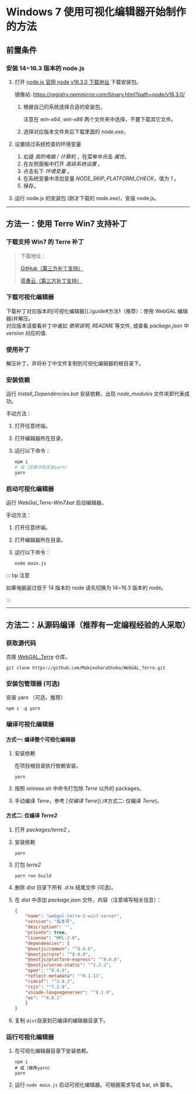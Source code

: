 # Windows 7 使用可视化编辑器开始制作的方法

## 前置条件

### 安装 14~16.3 版本的 node.js

1. 打开 [node.js 官网 node v16.3.0 下载地址](https://nodejs.org/dist/v16.3.0/) 下载安装包。

    镜像站: <https://registry.npmmirror.com/binary.html?path=node/v16.3.0/>

    1. 根据自己的系统选择合适的安装包，

        注意在 *win-x64*, *win-x86* 两个文件夹中选择，不要下载其它文件。

    2. 选择对应版本文件夹后下载里面的 *node.exe*。

2. 设置绕过系统检查的环境变量

    1. 右键 *我的电脑 / 计算机* ，在菜单中点击 *属性*。
    2. 在左侧面板中打开 *高级系统设置* 。
    3. 点击右下 *环境变量* 。
    4. 在系统变量中添加变量 *NODE_SKIP_PLATFORM_CHECK*，值为 *1* 。
    5. 保存。

3. 运行 node.js 的安装包 (刚才下载的 *node.exe*)，安装 node.js。

---

## 方法一：使用 Terre Win7 支持补丁

### 下载支持 Win7 的 Terre 补丁

> 下载地址：
>
> [GitHub（第三方补丁支持）](https://github.com/hshqwq/WebGAL_Terre/releases)
>
> [蓝奏云（第三方补丁支持）](https://wwh.lanzoue.com/i2xqa0uy2fuh)

### 下载可视化编辑器

下载补丁对应版本的[可视化编辑器](./guide#方法1（推荐）：使用 WebGAL 编辑器)并解压。  
对应版本请查看补丁中诸如 *使用说明, README* 等文件, 或查看 *package.json* 中 *version* 对应的值.

### 使用补丁

解压补丁，并将补丁中文件复制到可视化编辑器的根目录下。

### 安装依赖

运行 *Install_Dependencies.bat* 安装依赖，出现 *node_modules* 文件夹即代表成功。

手动方法：

1. 打开任意终端。

2. 打开编辑器所在目录。

3. 运行以下命令：

    ```bash
    npm i 
    # 或（如果你有安装yarn）
    yarn
    ```

### 启动可视化编辑器

运行 *WebGal_Terre-Win7.bat* 启动编辑器。

手动方法：

1. 打开任意终端。

2. 打开编辑器所在目录。

3. 运行以下命令：

    ```bash
    node main.js
    ```

::: tip 注意

如果电脑装过低于 14 版本的 node 请先切换为 14~16.3 版本的 node。

:::

---

## 方法二：从源码编译（推荐有一定编程经验的人采取）

### 获取源代码

克隆 [WebGAL_Terre](https://github.com/MakinoharaShoko/WebGAL_Terre) 仓库。

```shell
git clone https://github.com/MakinoharaShoko/WebGAL_Terre.git
```

### 安装包管理器 (可选)

安装 yarn （可选，推荐）  

``` shell
npm i -g yarn
```

### 编译可视化编辑器

#### 方式一: 编译整个可视化编辑器

1. 安装依赖

    在项目根目录执行依赖安装。

    ```shell
    yarn
    ```

2. 按照 *release.sh* 中命令打包除 *Terre* 以外的 packages。

3. 手动编译 *Terre*，参考 [*仅编译 Terre*](./#方式二: 仅编译 *Terre*)。

#### 方式二: 仅编译 *Terre2*

1. 打开 *packages/terre2* 。

2. 安装依赖

    ``` shell
    yarn
    ```

3. 打包 *terre2*

    ``` shell
    yarn run build
    ```

4. 删除 *dist* 目录下所有 *.d.ts* 结尾文件 (可选)。

5. 在 *dist* 中添加 *package.json* 文件，内容（注意填写相关信息）：

    ```json
    {
        "name": "webgal-terre-2-win7-server",
        "version": "版本号",
        "description": "",
        "private": true,
        "license": "MPL-2.0",
        "dependencies": {
        "@nestjs/common": "^8.0.0",
        "@nestjs/core": "^8.0.0",
        "@nestjs/platform-express": "^8.0.0",
        "@nestjs/serve-static": "^2.2.2",
        "open": "^8.4.0",
        "reflect-metadata": "^0.1.13",
        "rimraf": "^3.0.2",
        "rxjs": "^7.2.0",
        "vscode-languageserver": "^8.1.0",
        "ws": "^8.8.1"
        }
    }
    ```

6. 复制 `dist`目录到已编译的编辑器目录下。

### 运行可视化编辑器

1. 在可视化编辑器目录下安装依赖。

    ```shell
    npm i
    # 或（推荐yarn）
    yarn
    ```

2. 运行 `node main.js` 启动可视化编辑器。可根据需求写成 bat, sh 脚本。
